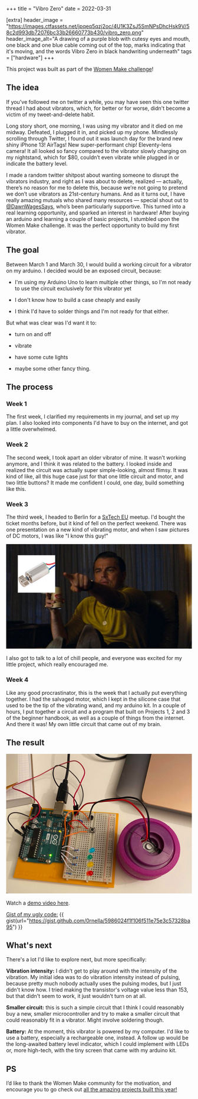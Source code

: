 +++
title = "Vibro Zero"
date = 2022-03-31

[extra]
header_image = "https://images.ctfassets.net/jpqeq5qzj2oc/4U1K3ZsJ5SmNPsDhcHsk9V/58c2d993db72076bc33b26660773b430/vibro_zero.png"
header_image_alt="A drawing of a purple blob with cutesy eyes and mouth, one black and one blue cable coming out of the top, marks indicating that it's moving, and the words Vibro Zero in black handwriting underneath"
tags = ["hardware"]
+++

This project was built as part of the [Women Make challenge](https://womenmake.com/30-day-challenge/edition-4/projects)!

## The idea

If you've followed me on twitter a while, you may have seen this one twitter thread I had about vibrators, which, for better or for worse, didn't become a victim of my tweet-and-delete habit.

Long story short, one morning, I was using my vibrator and it died on me midway. Defeated, I plugged it in, and picked up my phone. Mindlessly scrolling through Twitter, I found out it was launch day for the brand new shiny iPhone 13! AirTags! New super-performant chip! Eleventy-lens camera! It all looked so fancy compared to the vibrator slowly charging on my nightstand, which for $80, couldn’t even vibrate while plugged in or indicate the battery level.

I made a random twitter shitpost about wanting someone to disrupt the vibrators industry, and right as I was about to delete, realized — actually, there’s no reason for me to delete this, because we’re not going to pretend we don’t use vibrators as 21st-century humans. And as it turns out, I have really amazing mutuals who shared many resources — special shout out to [@DawnWagesSays](https://twitter.com/dawnwagessays), who’s been particularly supportive. This turned into a real learning opportunity, and sparked an interest in hardware! After buying an arduino and learning a couple of basic projects, I stumbled upon the Women Make challenge. It was the perfect opportunity to build my first vibrator.

## The goal


Between March 1 and March 30, I would build a working circuit for a vibrator on my arduino. I decided would be an exposed circuit, because:

*   I'm using my Arduino Uno to learn multiple other things, so I'm not ready to use the circuit exclusively for this vibrator yet
    
*   I don't know how to build a case cheaply and easily
    
*   I think I'd have to solder things and I'm not ready for that either.
    

But what was clear was I'd want it to:

*   turn on and off
    
*   vibrate
    
*   have some cute lights
    
*   maybe some other fancy thing.
    

## The process

### Week 1

The first week, I clarified my requirements in my journal, and set up my plan. I also looked into components I'd have to buy on the internet, and got a little overwhelmed.

### Week 2

The second week, I took apart an older vibrator of mine. It wasn't working anymore, and I think it was related to the battery. I looked inside and realized the circuit was actually super simple-looking, almost flimsy. It was kind of like, all this huge case just for that one little circuit and motor, and two little buttons? It made me confident I could, one day, build something like this.

### Week 3

The third week, I headed to Berlin for a [SxTech EU](https://sxtech.eu/) meetup. I'd bought the ticket months before, but it kind of fell on the perfect weekend. There was one presentation on a new kind of vibrating motor, and when I saw pictures of DC motors, I was like "I know this guy!"

![meme of Leonardo DiCaprio as Rick Dalton, pointing towards the left side of the image with abeer and cigarette in his hand, with a DC motor juxtaposed where he's pointing](./pointing-leo.jpeg)

I also got to talk to a lot of chill people, and everyone was excited for my little project, which really encouraged me.

### Week 4

Like any good procrastinator, this is the week that I actually put everything together. I had the salvaged motor, which I kept in the silicone case that used to be the tip of the vibrating wand, and my arduino kit. In a couple of hours, I put together a circuit and a program that built on Projects 1, 2 and 3 of the beginner handbook, as well as a couple of things from the internet. And there it was! My own little circuit that came out of my brain.

## The result

![photo of an arduino and breadboard circuit with 4 colored LEDs, a button, and a purple circular object. There is a laptop in the upper left corner](./arduino_vibro.jpg)

Watch a [demo video here](https://twitter.com/zerornella/status/1508934435512672257?s=20&t=nw42zpYhhB7yR1Q2emMFzQ).

[Gist of my ugly code:](https://gist.github.com/0rnella/5986024f1f106f511e75e3c57328ba95) {{ gist(url="https://gist.github.com/0rnella/5986024f1f106f511e75e3c57328ba95") }}

## What's next

There's a lot I'd like to explore next, but more specifically:

**Vibration intensity:** I didn't get to play around with the intensity of the vibration. My initial idea was to do vibration intensity instead of pulsing, because pretty much nobody actually uses the pulsing modes, but I just didn't know how. I tried making the transistor's voltage value less than 153, but that didn't seem to work, it just wouldn't turn on at all.

**Smaller circuit:** this is such a simple circuit that I think I could reasonably buy a new, smaller microcontroller and try to make a smaller circuit that could reasonably fit in a vibrator. Might involve soldering though.

**Battery:** At the moment, this vibrator is powered by my computer. I'd like to use a battery, especially a rechargeable one, instead. A follow up would be the long-awaited battery level indicator, which I could implement with LEDs or, more high-tech, with the tiny screen that came with my arduino kit.

## PS

I’d like to thank the Women Make community for the motivation, and encourage you to go check out [all the amazing projects built this year!](https://womenmake.com/30-day-challenge/edition-4/projects)
